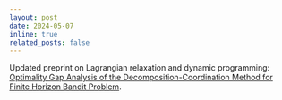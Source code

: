 ```yaml
---
layout: post
date: 2024-05-07
inline: true
related_posts: false
---
```

Updated preprint on Lagrangian relaxation and dynamic programming: <a href="https://hal.science/hal-03240964v2/document">Optimality Gap Analysis of the Decomposition-Coordination
Method for Finite Horizon Bandit Problem</a>. 
